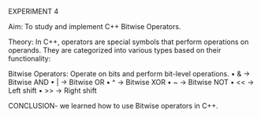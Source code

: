 EXPERIMENT 4

Aim:
To study and implement C++ Bitwise Operators.

Theory:
In C++, operators are special symbols that perform operations on operands. They are categorized into various types based on their functionality:

Bitwise Operators: Operate on bits and perform bit-level operations.
• & → Bitwise AND
• | → Bitwise OR
• ^ → Bitwise XOR
• ~ → Bitwise NOT
• << → Left shift
• >> → Right shift

CONCLUSION- we learned how to use Bitwise operators in C++.
